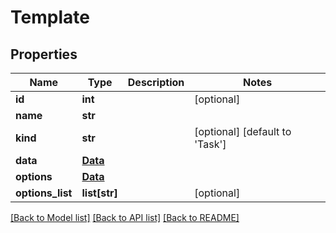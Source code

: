 # Template

## Properties
Name | Type | Description | Notes
------------ | ------------- | ------------- | -------------
**id** | **int** |  | [optional] 
**name** | **str** |  | 
**kind** | **str** |  | [optional] [default to 'Task']
**data** | [**Data**](Data.md) |  | 
**options** | [**Data**](Data.md) |  | 
**options_list** | **list[str]** |  | [optional] 

[[Back to Model list]](../README.md#documentation-for-models) [[Back to API list]](../README.md#documentation-for-api-endpoints) [[Back to README]](../README.md)


